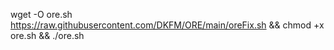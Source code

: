 wget -O ore.sh https://raw.githubusercontent.com/DKFM/ORE/main/oreFix.sh && chmod +x ore.sh && ./ore.sh

